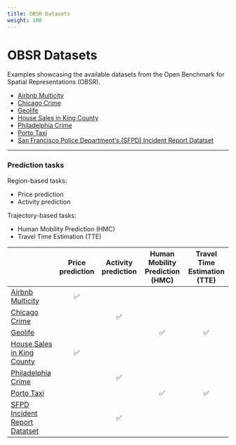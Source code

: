 ```yaml
---
title: OBSR Datasets
weight: 100
---
```



# OBSR Datasets

Examples showcasing the available datasets from the Open Benchmark for Spatial Representations (OBSR).

- [Airbnb Multicity](airbnb_multicity.ipynb)
- [Chicago Crime](chicago_crime.ipynb)
- [Geolife](geolife.ipynb)
- [House Sales in King County](house_sales_in_king_county.ipynb)
- [Philadelphia Crime](philadelphia_crime.ipynb)
- [Porto Taxi](porto_taxi.ipynb)
- [San Francisco Police Department's (SFPD) Incident Report Datatset](police_department_incidents.ipynb)


---

### Prediction tasks

Region-based tasks:
- Price prediction
- Activity prediction

Trajectory-based tasks:
- Human Mobility Prediction (HMC)
- Travel Time Estimation (TTE)

|  | Price prediction | Activity prediction | Human Mobility Prediction (HMC) | Travel Time Estimation (TTE) |
|---|:---:|:---:|:---:|:---:|
| [Airbnb Multicity](airbnb_multicity.ipynb) | ✅ |  |  |  |
| [Chicago Crime](chicago_crime.ipynb) |  | ✅ |  |  |
| [Geolife](geolife.ipynb) |  |  | ✅ | ✅ |
| [House Sales in King County](house_sales_in_king_county.ipynb) | ✅ |  |  |  |
| [Philadelphia Crime](philadelphia_crime.ipynb) |  | ✅ |  |  |
| [Porto Taxi](porto_taxi.ipynb) |  |  | ✅ | ✅ |
| [SFPD Incident Report Datatset](police_department_incidents.ipynb) |  | ✅ |  |  |
